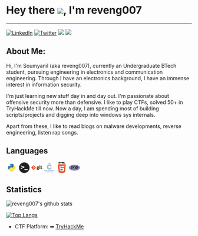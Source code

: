 # Hey there <img src="https://media.giphy.com/media/hvRJCLFzcasrR4ia7z/giphy.gif" width="25px">, I'm reveng007
-------------------------------------------------------------------------------------------------------------------

<a href="https://www.linkedin.com/in/soumyanil-biswas/" target="_blank"><img src="https://img.shields.io/badge/LinkedIn-%230077B5.svg?&style=flat-square&logo=linkedin&logoColor=white" alt="LinkedIn"></a>
<a href="https://twitter.com/soumyani1" target="_blank"><img src="https://img.shields.io/badge/-Twitter-1ca0f1?style=flat-square&labelColor=1ca0f1&logo=twitter&logoColor=white" alt="Twitter"></a>
<a href="https://soumyani1.medium.com/"><img src="https://img.shields.io/badge/Medium-12100E?style=for-the-badge&logo=medium&logoColor=white" /></a>
<a href="https://soumyani1.medium.com/"><img src="https://img.shields.io/badge/Medium-12100E?style=for-the-badge&logo=medium&logoColor=white" /></a>


## About Me:

Hi, I'm Soumyanil (aka reveng007), currently an Undergraduate BTech student, pursuing engineering in electronics and communication engineering. Through I have an electronics background, I have an immense interest in information security.

I'm just learning new stuff day in and day out. I'm passionate about offensive security more than defensive.
I like to play CTFs, solved 50+ in TryHackMe till now.
Now a day, I am spending most of building scripts/projects and digging deep into windows sys internals.

Apart from these, I like to read blogs on malware developments, reverse engineering, listen rap songs. 

## Languages
<code><img height="30" src="https://raw.githubusercontent.com/github/explore/80688e429a7d4ef2fca1e82350fe8e3517d3494d/topics/python/python.png"></code>
<code><img height="30" src="https://raw.githubusercontent.com/github/explore/80688e429a7d4ef2fca1e82350fe8e3517d3494d/topics/terminal/terminal.png"></code>
<code><img height="30" src="https://raw.githubusercontent.com/github/explore/80688e429a7d4ef2fca1e82350fe8e3517d3494d/topics/git/git.png"></code>
<code><img height="30" src="https://raw.githubusercontent.com/github/explore/80688e429a7d4ef2fca1e82350fe8e3517d3494d/topics/c/c.png"></code>
<code><img height="30" src="https://raw.githubusercontent.com/github/explore/80688e429a7d4ef2fca1e82350fe8e3517d3494d/topics/html/html.png"></code>
<code><img height="30" src="https://raw.githubusercontent.com/github/explore/80688e429a7d4ef2fca1e82350fe8e3517d3494d/topics/php/php.png"></code>

## Statistics
![reveng007's github stats](https://github-readme-stats.vercel.app/api?username=reveng007&show_icons=true&count_private=true&theme=chartreuse-dark)

[![Top Langs](https://github-readme-stats.vercel.app/api/top-langs/?username=reveng007&hide=html&theme=chartreuse-dark&layout=compact)](https://github.com/anuraghazra/github-readme-stats)

- CTF Platform: 
 ➡ [TryHackMe](https://tryhackme.com/p/SoumyanilBiswas)


<!--
**reveng007/reveng007** is a ✨ _special_ ✨ repository because its `README.md` (this file) appears on your GitHub profile.

Here are some ideas to get you started:

- 🔭 I’m currently working on ...
- 🌱 I’m currently learning ...
- 👯 I’m looking to collaborate on ...
- 🤔 I’m looking for help with ...
- 💬 Ask me about ...
- 📫 How to reach me: ...
- 😄 Pronouns: ...
- ⚡ Fun fact: ...
-->

